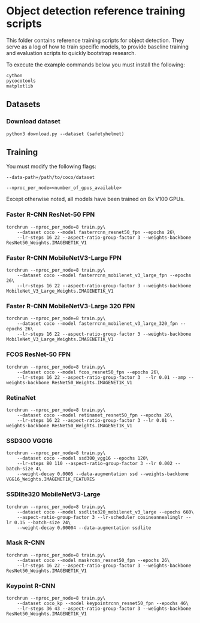 # Object detection reference training scripts

This folder contains reference training scripts for object detection.
They serve as a log of how to train specific models, to provide baseline
training and evaluation scripts to quickly bootstrap research.

To execute the example commands below you must install the following:

```
cython
pycocotools
matplotlib
```

## Datasets

### Download dataset

```shell
python3 download.py --dataset (safetyhelmet)
```

## Training

You must modify the following flags:

`--data-path=/path/to/coco/dataset`

`--nproc_per_node=<number_of_gpus_available>`

Except otherwise noted, all models have been trained on 8x V100 GPUs. 

### Faster R-CNN ResNet-50 FPN
```
torchrun --nproc_per_node=8 train.py\
    --dataset coco --model fasterrcnn_resnet50_fpn --epochs 26\
    --lr-steps 16 22 --aspect-ratio-group-factor 3 --weights-backbone ResNet50_Weights.IMAGENET1K_V1
```

### Faster R-CNN MobileNetV3-Large FPN
```
torchrun --nproc_per_node=8 train.py\
    --dataset coco --model fasterrcnn_mobilenet_v3_large_fpn --epochs 26\
    --lr-steps 16 22 --aspect-ratio-group-factor 3 --weights-backbone MobileNet_V3_Large_Weights.IMAGENET1K_V1
```

### Faster R-CNN MobileNetV3-Large 320 FPN
```
torchrun --nproc_per_node=8 train.py\
    --dataset coco --model fasterrcnn_mobilenet_v3_large_320_fpn --epochs 26\
    --lr-steps 16 22 --aspect-ratio-group-factor 3 --weights-backbone MobileNet_V3_Large_Weights.IMAGENET1K_V1
```

### FCOS ResNet-50 FPN
```
torchrun --nproc_per_node=8 train.py\
    --dataset coco --model fcos_resnet50_fpn --epochs 26\
    --lr-steps 16 22 --aspect-ratio-group-factor 3  --lr 0.01 --amp --weights-backbone ResNet50_Weights.IMAGENET1K_V1
```

### RetinaNet
```
torchrun --nproc_per_node=8 train.py\
    --dataset coco --model retinanet_resnet50_fpn --epochs 26\
    --lr-steps 16 22 --aspect-ratio-group-factor 3 --lr 0.01 --weights-backbone ResNet50_Weights.IMAGENET1K_V1
```

### SSD300 VGG16
```
torchrun --nproc_per_node=8 train.py\
    --dataset coco --model ssd300_vgg16 --epochs 120\
    --lr-steps 80 110 --aspect-ratio-group-factor 3 --lr 0.002 --batch-size 4\
    --weight-decay 0.0005 --data-augmentation ssd --weights-backbone VGG16_Weights.IMAGENET1K_FEATURES
```

### SSDlite320 MobileNetV3-Large
```
torchrun --nproc_per_node=8 train.py\
    --dataset coco --model ssdlite320_mobilenet_v3_large --epochs 660\
    --aspect-ratio-group-factor 3 --lr-scheduler cosineannealinglr --lr 0.15 --batch-size 24\
    --weight-decay 0.00004 --data-augmentation ssdlite
```


### Mask R-CNN
```
torchrun --nproc_per_node=8 train.py\
    --dataset coco --model maskrcnn_resnet50_fpn --epochs 26\
    --lr-steps 16 22 --aspect-ratio-group-factor 3 --weights-backbone ResNet50_Weights.IMAGENET1K_V1
```


### Keypoint R-CNN
```
torchrun --nproc_per_node=8 train.py\
    --dataset coco_kp --model keypointrcnn_resnet50_fpn --epochs 46\
    --lr-steps 36 43 --aspect-ratio-group-factor 3 --weights-backbone ResNet50_Weights.IMAGENET1K_V1
```
